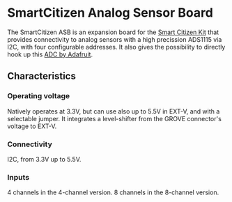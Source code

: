 # SmartCitizen Analog Sensor Board

The SmartCitizen ASB is an expansion board for the [Smart Citizen Kit](https://github.com/fablabbcn/smartcitizen-kit-21) that provides connectivity to analog sensors with a high precission ADS1115 via I2C, with four configurable addresses. It also gives the possibility to directly hook up this [ADC by Adafruit](https://www.adafruit.com/product/1085).

## Characteristics

### Operating voltage

Natively operates at 3.3V, but can use also up to 5.5V in EXT-V, and with a selectable jumper. It integrates a level-shifter from the GROVE connector's voltage to EXT-V.

### Connectivity

I2C, from 3.3V up to 5.5V.

### Inputs

4 channels in the 4-channel version.
8 channels in the 8-channel version.